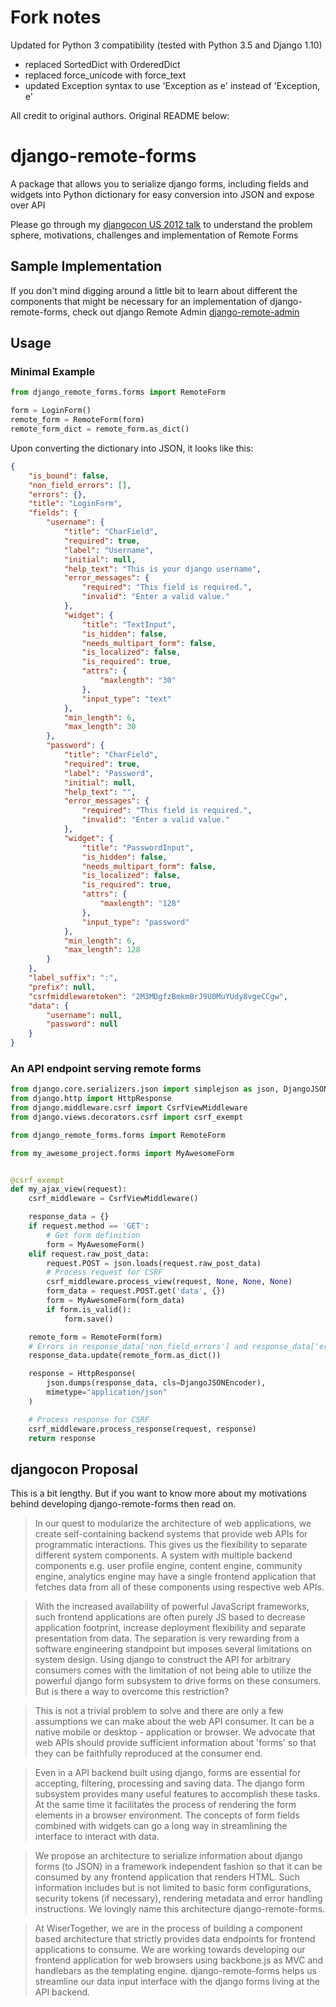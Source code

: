 # Fork notes

Updated for Python 3 compatibility (tested with Python 3.5 and Django 1.10)

- replaced SortedDict with OrderedDict
- replaced force_unicode with force_text
- updated Exception syntax to use 'Exception as e' instead of 'Exception, e'

All credit to original authors. Original README below:

# django-remote-forms

A package that allows you to serialize django forms, including fields and widgets into Python
dictionary for easy conversion into JSON and expose over API

Please go through my [djangocon US 2012 talk](http://www.slideshare.net/tarequeh/django-forms-in-a-web-api-world)
to understand the problem sphere, motivations, challenges and implementation of Remote Forms

## Sample Implementation

If you don't mind digging around a little bit to learn about different the components that might be
necessary for an implementation of django-remote-forms, check out
django Remote Admin [django-remote-admin](https://github.com/tarequeh/django-remote-admin)

## Usage

### Minimal Example

```python
from django_remote_forms.forms import RemoteForm

form = LoginForm()
remote_form = RemoteForm(form)
remote_form_dict = remote_form.as_dict()
```

Upon converting the dictionary into JSON, it looks like this:

```json
{
    "is_bound": false,
    "non_field_errors": [],
    "errors": {},
    "title": "LoginForm",
    "fields": {
        "username": {
            "title": "CharField",
            "required": true,
            "label": "Username",
            "initial": null,
            "help_text": "This is your django username",
            "error_messages": {
                "required": "This field is required.",
                "invalid": "Enter a valid value."
            },
            "widget": {
                "title": "TextInput",
                "is_hidden": false,
                "needs_multipart_form": false,
                "is_localized": false,
                "is_required": true,
                "attrs": {
                    "maxlength": "30"
                },
                "input_type": "text"
            },
            "min_length": 6,
            "max_length": 30
        },
        "password": {
            "title": "CharField",
            "required": true,
            "label": "Password",
            "initial": null,
            "help_text": "",
            "error_messages": {
                "required": "This field is required.",
                "invalid": "Enter a valid value."
            },
            "widget": {
                "title": "PasswordInput",
                "is_hidden": false,
                "needs_multipart_form": false,
                "is_localized": false,
                "is_required": true,
                "attrs": {
                    "maxlength": "128"
                },
                "input_type": "password"
            },
            "min_length": 6,
            "max_length": 128
        }
    },
    "label_suffix": ":",
    "prefix": null,
    "csrfmiddlewaretoken": "2M3MDgfzBmkmBrJ9U0MuYUdy8vgeCCgw",
    "data": {
        "username": null,
        "password": null
    }
}
```

### An API endpoint serving remote forms

```python
from django.core.serializers.json import simplejson as json, DjangoJSONEncoder
from django.http import HttpResponse
from django.middleware.csrf import CsrfViewMiddleware
from django.views.decorators.csrf import csrf_exempt

from django_remote_forms.forms import RemoteForm

from my_awesome_project.forms import MyAwesomeForm


@csrf_exempt
def my_ajax_view(request):
    csrf_middleware = CsrfViewMiddleware()

    response_data = {}
    if request.method == 'GET':
        # Get form definition
        form = MyAwesomeForm()
    elif request.raw_post_data:
        request.POST = json.loads(request.raw_post_data)
        # Process request for CSRF
        csrf_middleware.process_view(request, None, None, None)
        form_data = request.POST.get('data', {})
        form = MyAwesomeForm(form_data)
        if form.is_valid():
            form.save()

    remote_form = RemoteForm(form)
    # Errors in response_data['non_field_errors'] and response_data['errors']
    response_data.update(remote_form.as_dict())

    response = HttpResponse(
        json.dumps(response_data, cls=DjangoJSONEncoder),
        mimetype="application/json"
    )

    # Process response for CSRF
    csrf_middleware.process_response(request, response)
    return response
```

## djangocon Proposal

This is a bit lengthy. But if you want to know more about my motivations behind developing django-remote-forms
then read on.


>In our quest to modularize the architecture of web applications, we create self-containing backend
>systems that provide web APIs for programmatic interactions. This gives us the flexibility to
>separate different system components. A system with multiple backend components e.g. user profile
>engine, content engine, community engine, analytics engine may have a single frontend application
>that fetches data from all of these components using respective web APIs.

>With the increased availability of powerful JavaScript frameworks, such frontend applications are
>often purely JS based to decrease application footprint, increase deployment flexibility and
>separate presentation from data. The separation is very rewarding from a software engineering
>standpoint but imposes several limitations on system design. Using django to construct the API for
>arbitrary consumers comes with the limitation of not being able to utilize the powerful django form
>subsystem to drive forms on these consumers. But is there a way to overcome this restriction?

>This is not a trivial problem to solve and there are only a few assumptions we can make about the
>web API consumer. It can be a native mobile or desktop - application or browser. We advocate that
>web APIs should provide sufficient information about 'forms' so that they can be faithfully
>reproduced at the consumer end.

>Even in a API backend built using django, forms are essential for accepting, filtering, processing
>and saving data. The django form subsystem provides many useful features to accomplish these tasks.
>At the same time it facilitates the process of rendering the form elements in a browser
>environment. The concepts of form fields combined with widgets can go a long way in streamlining
>the interface to interact with data.

>We propose an architecture to serialize information about django forms (to JSON) in a framework
>independent fashion so that it can be consumed by any frontend application that renders HTML. Such
>information includes but is not limited to basic form configurations, security tokens (if
>necessary), rendering metadata and error handling instructions. We lovingly name this architecture
>django-remote-forms.

>At WiserTogether, we are in the process of building a component based architecture that strictly
>provides data endpoints for frontend applications to consume. We are working towards developing
>our frontend application for web browsers using backbone.js as MVC and handlebars as the templating
>engine. django-remote-forms helps us streamline our data input interface with the django forms
>living at the API backend.

